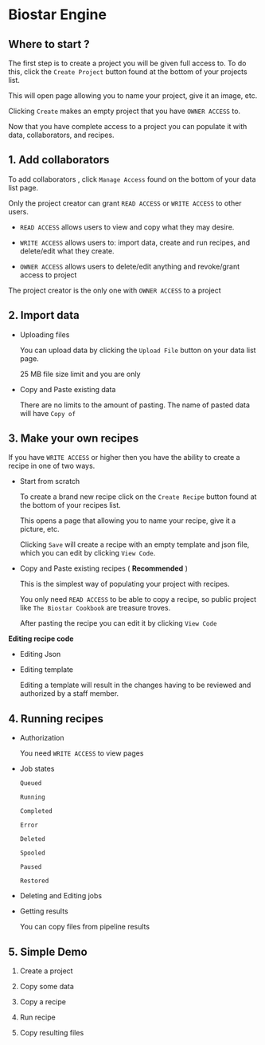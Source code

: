 # Biostar Engine


## Where to start ?

The first step is to create a project you will be given full access to. To  do this, click the ```Create Project``` button found at the bottom of your projects list. 

This will open page allowing you to name your project, give it an image, etc. 

Clicking `Create` makes an empty project that you have `OWNER ACCESS` to. 

Now that you have complete access to a project you can populate it with data, collaborators, and recipes. 


## 1. Add collaborators

To add collaborators , click ```Manage Access``` found on the bottom of your data list page.


Only the project creator can grant `READ ACCESS` or `WRITE ACCESS` to other users.

* `READ ACCESS` allows users to view and copy what they may desire.  

* `WRITE ACCESS` allows users to: import data, create and run recipes, and delete/edit what they create.

* `OWNER ACCESS` allows users to delete/edit anything and revoke/grant access to project

The project creator is the only one with `OWNER ACCESS` to a project


## 2. Import data


* Uploading files
   
   You can upload data by clicking the ```Upload File``` button on your data list page. 
   
   25 MB file size limit and you are only 
   
* Copy and Paste existing data

   There are no limits to the amount of pasting. The name of pasted data will have `Copy of `
   


## 3. Make your own recipes

If you have `WRITE ACCESS` or higher then you have the ability to create a recipe in one of two ways.

* Start from scratch

    To create a brand new recipe click on the ```Create Recipe``` button found at the bottom
    of your recipes list. 
    
    This opens a page that allowing you to name your recipe, give it a picture, etc. 
    
    Clicking `Save` will create a recipe with an empty template and json file, which you can edit by clicking `View Code`. 
    
   
* Copy and Paste existing recipes ( **Recommended** )

    This is the simplest way of populating your project with recipes.
    
    You only need `READ ACCESS` to be able to copy a recipe, so public project like `The Biostar Cookbook` are treasure troves.
    
    After pasting the recipe you can edit it by clicking `View Code`
    
   
**Editing recipe code**

   * Editing Json

   * Editing template
   
       Editing a template will result in the changes having to be reviewed and authorized by a staff member.
   

## 4. Running recipes

* Authorization

   You need `WRITE ACCESS` to view pages

* Job states

     `Queued`
   
     `Running`
   
     `Completed`
   
     `Error`
   
     `Deleted`
   
     `Spooled`
   
     `Paused`
   
     `Restored` 

* Deleting and Editing jobs

* Getting results

   You can copy files from pipeline results


## 5. Simple Demo


1. Create a project


2. Copy some data


3. Copy a recipe


4. Run recipe


5. Copy resulting files




